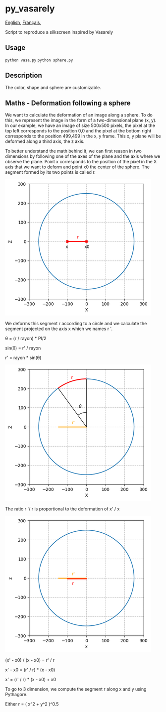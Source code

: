 # py_vasarely

[English](README.en-US.md),
[Français](README.md),

Script to reproduce a silkscreen inspired by Vasarely

## Usage 

`python vasa.py`
`python sphere.py`

## Description

The color, shape and sphere are customizable.
## Maths - Deformation following a sphere

We want to calculate the deformation of an image along a sphere. To do this, we represent the image in the form of a two-dimensional plane (x, y). In our example, we have an image of size 500x500 pixels, the pixel at the top left corresponds to the position 0,0 and the pixel at the bottom right corresponds to the position 499,499 in the x, y frame. This x, y plane will be deformed along a third axis, the z axis.

To better understand the math behind it, we can first reason in two dimensions by following one of the axes of the plane and the axis where we observe the plane. Point x corresponds to the position of the pixel in the X axis that we want to deform and point x0 the center of the sphere. The segment formed by its two points is called r.

![](fig/fig_01.png)

We deforms this segment r according to a circle and we calculate the segment projected on the axis x which we names r '.

&theta; = (r / rayon) * PI/2

sin(&theta;) = r' / rayon

r' = rayon * sin(&theta;)

![](fig/fig_02.png)

The ratio r '/ r is proportional to the deformation of x' / x

![](fig/fig_03.png)

(x' - x0) / (x - x0) = r' / r

x' - x0 = (r' / r) * (x - x0)

x' = (r' / r) * (x - x0) + x0

To go to 3 dimension, we compute the segment r along x and y using Pythagore.

Either r = ( x^2 + y^2 )^0.5

